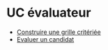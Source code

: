 # UC évaluateur

- [Construire une grille critériée](ConstruireGrille.md)
- [Evaluer un candidat](EvaluerCandidat.md)
